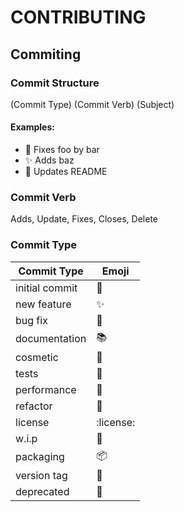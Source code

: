 # CONTRIBUTING

## Commiting

### Commit Structure

(Commit Type) (Commit Verb) (Subject)

#### Examples:

+ :bug: Fixes foo by bar  
+ :sparkles: Adds baz
+ :lipstick: Updates README

### Commit Verb

Adds, Update, Fixes, Closes, Delete

### Commit Type

Commit Type     | Emoji   
----------      | -------   
initial commit  | :tada:    
new feature     | :sparkles:
bug fix         | :bug:
documentation   | :books:
cosmetic        | :lipstick:
tests           | :wrench:
performance     | :racehorse:
refactor        | :shirt:
license         | :license:
w.i.p           | :construction:
packaging       | :package:
version tag     | :bookmark:
deprecated      | :poop:
